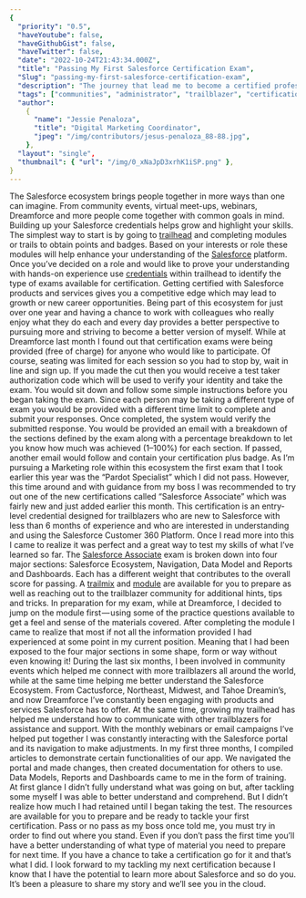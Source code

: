 ```yaml
---
{
  "priority": "0.5",
  "haveYoutube": false,
  "haveGithubGist": false,
  "haveTwitter": false,
  "date": "2022-10-24T21:43:34.000Z",
  "title": "Passing My First Salesforce Certification Exam",
  "Slug": "passing-my-first-salesforce-certification-exam",
  "description": "The journey that lead me to become a certified professional..",
  "tags": ["communities", "administrator", "trailblazer", "certification"],
  "author":
    {
      "name": "Jessie Penaloza",
      "title": "Digital Marketing Coordinator",
      "jpeg": "/img/contributors/jesus-penaloza_88-88.jpg",
    },
  "layout": "single",
  "thumbnail": { "url": "/img/0_xNaJpD3xrhK1iSP.png" },
}
---
```


The Salesforce ecosystem brings people together in more ways than one can imagine. From community events, virtual meet-ups, webinars, Dreamforce and more people come together with common goals in mind. Building up your Salesforce credentials helps grow and highlight your skills. The simplest way to start is by going to [trailhead](https://trailhead.salesforce.com) and completing modules or trails to obtain points and badges. Based on your interests or role these modules will help enhance your understanding of the [Salesforce](https://www.salesforce.com/) platform. Once you’ve decided on a role and would like to prove your understanding with hands-on experience use [credentials](https://trailhead.salesforce.com/en/credentials/administratoroverview/) within trailhead to identify the type of exams available for certification. Getting certified with Salesforce products and services gives you a competitive edge which may lead to growth or new career opportunities.
Being part of this ecosystem for just over one year and having a chance to work with colleagues who really enjoy what they do each and every day provides a better perspective to pursuing more and striving to become a better version of myself. While at Dreamforce last month I found out that certification exams were being provided (free of charge) for anyone who would like to participate. Of course, seating was limited for each session so you had to stop by, wait in line and sign up. If you made the cut then you would receive a test taker authorization code which will be used to verify your identity and take the exam. You would sit down and follow some simple instructions before you began taking the exam. Since each person may be taking a different type of exam you would be provided with a different time limit to complete and submit your responses. Once completed, the system would verify the submitted response. You would be provided an email with a breakdown of the sections defined by the exam along with a percentage breakdown to let you know how much was achieved (1–100%) for each section. If passed, another email would follow and contain your certification plus badge.
As I’m pursuing a Marketing role within this ecosystem the first exam that I took earlier this year was the “Pardot Specialist” which I did not pass. However, this time around and with guidance from my boss I was recommended to try out one of the new certifications called “Salesforce Associate” which was fairly new and just added earlier this month. This certification is an entry-level credential designed for trailblazers who are new to Salesforce with less than 6 months of experience and who are interested in understanding and using the Salesforce Customer 360 Platform. Once I read more into this I came to realize it was perfect and a great way to test my skills of what I’ve learned so far.
The [Salesforce Associate](https://trailhead.salesforce.com/en/credentials/associate) exam is broken down into four major sections: Salesforce Ecosystem, Navigation, Data Model and Reports and Dashboards. Each has a different weight that contributes to the overall score for passing. A [trailmix](https://trailhead.salesforce.com/users/strailhead/trailmixes/prepare-for-your-salesforce-certified-associate-credential) and [module](https://trailhead.salesforce.com/content/learn/modules/cert-prep-salesforce-certified-associate) are available for you to prepare as well as reaching out to the trailblazer community for additional hints, tips and tricks. In preparation for my exam, while at Dreamforce, I decided to jump on the module first — using some of the practice questions available to get a feel and sense of the materials covered. After completing the module I came to realize that most if not all the information provided I had experienced at some point in my current position. Meaning that I had been exposed to the four major sections in some shape, form or way without even knowing it!
During the last six months, I been involved in community events which helped me connect with more trailblazers all around the world, while at the same time helping me better understand the Salesforce Ecosystem. From Cactusforce, Northeast, Midwest, and Tahoe Dreamin’s, and now Dreamforce I’ve constantly been engaging with products and services Salesforce has to offer. At the same time, growing my trailhead has helped me understand how to communicate with other trailblazers for assistance and support.
With the monthly webinars or email campaigns I’ve helped put together I was constantly interacting with the Salesforce portal and its navigation to make adjustments. In my first three months, I compiled articles to demonstrate certain functionalities of our app. We navigated the portal and made changes, then created documentation for others to use. Data Models, Reports and Dashboards came to me in the form of training. At first glance I didn’t fully understand what was going on but, after tackling some myself I was able to better understand and comprehend. But I didn’t realize how much I had retained until I began taking the test.
The resources are available for you to prepare and be ready to tackle your first certification. Pass or no pass as my boss once told me, you must try in order to find out where you stand. Even if you don’t pass the first time you’ll have a better understanding of what type of material you need to prepare for next time. If you have a chance to take a certification go for it and that’s what I did.
I look forward to my tackling my next certification because I know that I have the potential to learn more about Salesforce and so do you. It’s been a pleasure to share my story and we’ll see you in the cloud.
